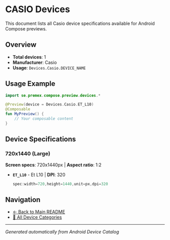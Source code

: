 # CASIO Devices

This document lists all Casio device specifications available for Android Compose previews.

## Overview

- **Total devices**: 1
- **Manufacturer**: Casio
- **Usage**: `Devices.Casio.DEVICE_NAME`

## Usage Example

```kotlin
import se.premex.compose.preview.devices.*

@Preview(device = Devices.Casio.ET_L10)
@Composable
fun MyPreview() {
    // Your composable content
}
```

## Device Specifications

### 720x1440 (Large)

**Screen specs**: 720x1440px | **Aspect ratio**: 1:2

- **`ET_L10`** - Et L10 | **DPI**: 320
  ```kotlin
  spec:width=720,height=1440,unit=px,dpi=320
  ```

## Navigation

- [← Back to Main README](../../README.md)
- [📱 All Device Categories](../README.md)

---
*Generated automatically from Android Device Catalog*
